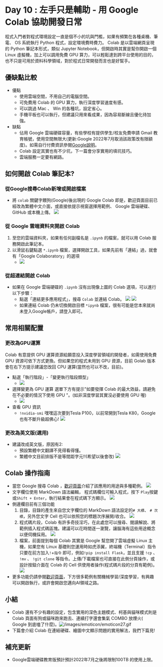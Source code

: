# Day 10 : 左手只是輔助 - 用 Google Colab 協助開發日常

程式入門者對程式環境設定一直是個不小的坑與門檻，如果有頻繁在各種桌機、筆電、 OS 系統執行 Python 程式，設定環境費時費力。 Colab 是以雲端網頁呈現的 Python 筆記本形式，類似 Jupyter Notebook，但開啟時其實是幫你開啟一個 Linux 虛擬機，加上可以調用免費 GPU 算力，可以輕鬆達到跨平台使用的目的，也不只是可用於資料科學領域，對於程式日常開發而言也是好幫手。

## 優缺點比較

- 優點
    - 使用雲端空間，不用自己的電腦空間。
    - 可免費用 Colab 的 GPU 算力，執行深度學習速度有感。
    - 可以跳過 Mac 、 Win 的各種坑，設定省心。
    - 手機平板也可以執行，但建議只用來看成果，因為容易斷線且優化待加強。
- 缺點
    - 佔用 Google 雲端硬碟容量，有些學校有提供學生/校友免費申請 Gmail 教育帳號，使用空間無限大(更新:Google 2022年7月取消該政策改有限額度)。如需自行付費資訊參閱[Google說明](https://one.google.com/about)。
    - Colab 設定其實也有不少坑，下一篇會分享實用的填坑技巧。
    - 雲端服務一定要有網路。


## 如何開啟 Colab 筆記本?

### 從Google搜尋Colab新增或開啟檔案
- 將 `colab` 關鍵字餵狗(Google)後出現的 Google Colab 即是，歡迎頁面目前已經改為繁體中文介面，或直接依提示視窗選擇用範例、 Google 雲端硬碟、 GitHub 或本機上傳。
![](https://i.imgur.com/IkX1tK7.png)


### 從 Google 雲端資料夾開啟 Colab

1. 至您的雲端資料夾，如果有任何副檔名是 `.ipynb` 的檔案，就可以用 Colab 服務開啟此筆記本。
1. 以滑鼠右鍵點選 `*.ipynb` 檔案，選擇開啟工具，如果先前有「連結」過，就會有「Google Colaboratory」的選項
    - ![](https://i.imgur.com/AfAsIwl.png)



### 從超連結開啟 Colab

- 如果在 Google 雲端硬碟的 `.ipynb` 沒有出現像上圖的 Colab 選項，可以進行以下步驟：
    - 點選「連結更多應用程式」，搜尋 `Colab` 並連結 Colab。
      ![](https://i.imgur.com/Yw96xLN.png)
      ![](https://i.imgur.com/Cn90jT6.png)
    - 如果連結 Colab 仍未切換開啟目標 `*ipynb` 檔案，很有可能是您本來就尚未登入Google帳戶，請登入即可。
    

## 常用相關配置

### 更改為GPU運算
Colab 有意提供 GPU 運算資源給願意投入深度學習領域的開發者，如需使用免費 GPU 資源可依下方式更換。但如果您的程式未用到 GPU 資源，目前 Golab 版本會在右下方提示建議您改回 CPU 運算(當然也可以不改，目前)。
- 點選「執行階段」-「變更執行階段類型」 
    - ![](https://i.imgur.com/Fasesyk.png)
- 選擇變更為 GPU 運算
  選單下方有提示"如要發揮 Colab 的最大效益，請避免在不必要的情況下使用 GPU "。(如非深度學習其實沒必要使用 GPU 喔)
    - ![](https://i.imgur.com/AK92WM1.png)
- 查看 GPU 資訊
    - `!nvidia-smi`
      嘿嘿這次要到Tesla P100，以前常開到Tesla K80，Google也有不斷升級超佛心!
      ![](https://i.imgur.com/twdGwyc.png)
      
### 更改為英文版(選用)
-  建議改成英文版，原因有2:
    - 預設繁體中文翻譯不見得看得懂。
    - 繁體中文目前排版不是等間距字元!!(希望以後會改)
      ![](https://i.imgur.com/P7004qM.png)

## Colab 操作指南

- 當您 Google 搜尋 Colab ，[歡迎頁面]( https://colab.research.google.com/notebooks/intro.ipynb)介紹了該應用的用途與多種範例。
  ![](https://i.imgur.com/FIvE7I3.png)
- 文字欄位使用 MarkDown 語法編輯， 程式碼欄位可輸入程式，按下 `Play`按鍵或`Shift + Enter`，執行結果會在程式碼下方顯示。
  ![](https://i.imgur.com/yQ9hMa2.png)
- 側邊欄目前有三個功能
    1. 目錄，目錄的產生來自您文字欄位的 MarkDown 語法設定的`# 大標`、 `# 次標`，另外您文字 Cell 也可以依照您的標題次序展開/收合。
      ![](https://i.imgur.com/TWPjhZQ.png)
    2. 程式碼片段，Colab 有許多奇技淫巧，在此處您可以搜尋、閱讀解說、將範例插入程式碼區塊。建議可以花時間逐一瀏覽，讓腦海有這些用途概念以便伺機採用。
      ![](https://i.imgur.com/mwYRJIs.png)
    3. 檔案，前面提到每個 Colab 其實是 Google 幫您開了雲端虛擬 Linux 主機，如果您有 Linux 基礎則您運用時如虎添翼，終端機（Terminal）指令只要在前方加入`!`+`指令` 即可，例如`!pip install Flask`，並且支援 `!cp` 、 `!mv` 、 `!git clone` 等指令。上傳/下載檔案也可直接在此側分頁操作，或設計按鈕介面在 Colab 的 Cell 供使用者操作(程式碼片段的分頁有範例)。
      ![](https://i.imgur.com/mwrCOAr.png)
- 更多功能仍請參閱[歡迎頁面]( https://colab.research.google.com/notebooks/intro.ipynb)，下方很多範例有關機械學習/深度學習，有興趣可以開啟執行，或許會開啟您邁向AI領域之路。

## 小結
- Colab 還有不少有趣的設定，包含實用的深色主題模式、柯基與貓咪模式則是 Colab 頁面有狗或貓咪跑來跑去、連續打字還會集氣 COMBO 放煙火( Google 到底嗑了什麼)。![/images/emoticon/emoticon27.gif](/images/emoticon/emoticon27.gif)
- 下篇會介紹 Colab 在連結硬碟、繪圖中文顯示問題的實用解法，我們下篇見!

## 補充更新
- Google雲端硬碟教育版預計預計2022年7月之後將限制100TB 的使用上限。